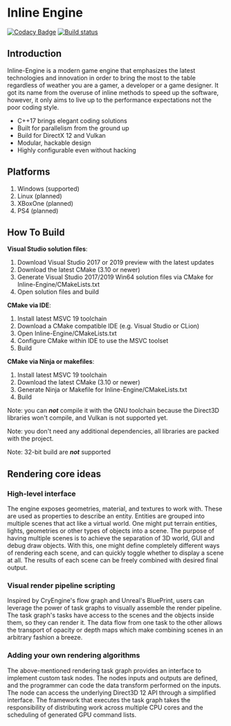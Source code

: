 # Inline Engine

[![Codacy Badge](https://api.codacy.com/project/badge/Grade/578452689f1f4138a07dcb2fd0e067f2)](https://app.codacy.com/app/petiaccja/Inline-Engine?utm_source=github.com&utm_medium=referral&utm_content=petiaccja/Inline-Engine&utm_campaign=Badge_Grade_Dashboard)
[![Build status](https://ci.appveyor.com/api/projects/status/rdyulmuoq5cc64o9?svg=true)](https://ci.appveyor.com/project/petiaccja/inline-engine)


Introduction
---

Inline-Engine is a modern game engine that emphasizes the latest technologies and innovation in order to bring the most to the table regardless of weather you are a gamer, a developer or a game designer. It got its name from the overuse of inline methods to speed up the software, however, it only aims to live up to the performance expectations not the poor coding style.

- C++17 brings elegant coding solutions
- Built for parallelism from the ground up
- Build for DirectX 12 and Vulkan
- Modular, hackable design
- Highly configurable even without hacking

Platforms
---

1. Windows (supported)
2. Linux   (planned)
4. XBoxOne (planned)
3. PS4     (planned)

How To Build
---

**Visual Studio solution files**:

1. Download Visual Studio 2017 or 2019 preview with the latest updates
2. Download the latest CMake (3.10 or newer)
3. Generate Visual Studio 2017/2019 Win64 solution files via CMake for Inline-Engine/CMakeLists.txt
4. Open solution files and build

**CMake via IDE**:

1. Install latest MSVC 19 toolchain
2. Download a CMake compatible IDE (e.g. Visual Studio or CLion)
3. Open Inline-Engine/CMakeLists.txt
4. Configure CMake within IDE to use the MSVC toolset
5. Build

**CMake via Ninja or makefiles**:

1. Install latest MSVC 19 toolchain
2. Download the latest CMake (3.10 or newer)
3. Generate Ninja or Makefile for Inline-Engine/CMakeLists.txt
4. Build


Note: you can *****not***** compile it with the GNU toolchain because the Direct3D libraries won't compile, and Vulkan is not supported yet.

Note: you don't need any additional dependencies, all libraries are packed with the project.

Note: 32-bit build are *****not***** supported

Rendering core ideas
---
### High-level interface
The engine exposes geometries, material, and textures to work with. These are used as properties to describe an entity. Entities are grouped into multiple scenes that act like a virtual world. One might put terrain entities, lights, geometries or other types of objects into a scene. The purpose of having multiple scenes is to achieve the separation of 3D world, GUI and debug draw objects. With this, one might define completely different ways of rendering each scene, and can quickly toggle whether to display a scene at all. The results of each scene can be freely combined with desired final output.

### Visual render pipeline scripting
Inspired by CryEngine's flow graph and Unreal's BluePrint, users can leverage the power of task graphs to visually assemble the render pipeline. The task graph's tasks have access to the scenes and the objects inside them, so they can render it. The data flow from one task to the other allows the transport of opacity or depth maps which make combining scenes in an arbitrary fashion a breeze.

### Adding your own rendering algorithms
The above-mentioned rendering task graph provides an interface to implement custom task nodes. The nodes inputs and outputs are defined, and the programmer can code the data transform performed on the inputs. The node can access the underlying Direct3D 12 API through a simplified interface. The framework that executes the task graph takes the responsibility of distributing work across multiple CPU cores and the scheduling of generated GPU command lists.
